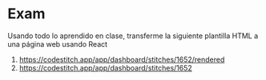# Exam

Usando todo lo aprendido en clase, transferme la siguiente plantilla HTML a una página web usando React

1. https://codestitch.app/app/dashboard/stitches/1652/rendered
2. https://codestitch.app/app/dashboard/stitches/1652